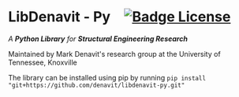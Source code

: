 
# LibDenavit - Py [![Badge License]][License]

*A **Python Library** for **Structural Engineering Research**​*

Maintained by Mark Denavit's research group at the University of Tennessee, Knoxville

The library can be installed using pip by running ` pip install "git+https://github.com/denavit/libdenavit-py.git" `

<!----------------------------------------------------------------------------->

[Badge License]: https://img.shields.io/badge/License-Unkown-darkgray?style=for-the-badge

[License]: #